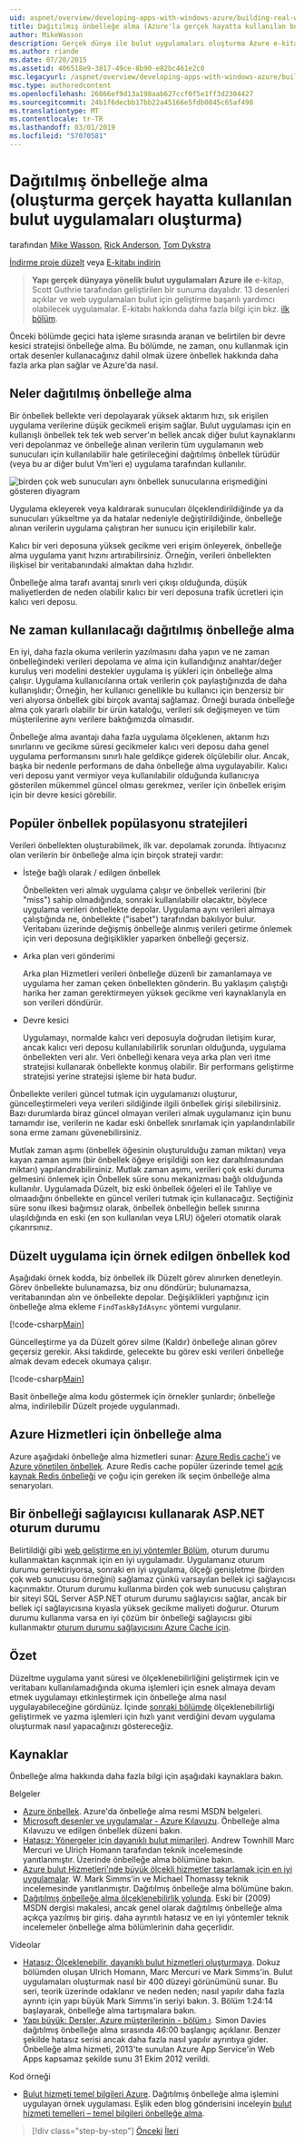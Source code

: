 ```yaml
---
uid: aspnet/overview/developing-apps-with-windows-azure/building-real-world-cloud-apps-with-windows-azure/distributed-caching
title: Dağıtılmış önbelleğe alma (Azure'la gerçek hayatta kullanılan bulut uygulamaları oluşturma) | Microsoft Docs
author: MikeWasson
description: Gerçek dünya ile bulut uygulamaları oluşturma Azure e-kitap Scott Guthrie tarafından geliştirilen bir sunuma dayalıdır. Bu, 13 desenler ve kendisi için uygulamalar açıklanmaktadır...
ms.author: riande
ms.date: 07/20/2015
ms.assetid: 406518e9-3817-49ce-8b90-e82bc461e2c0
msc.legacyurl: /aspnet/overview/developing-apps-with-windows-azure/building-real-world-cloud-apps-with-windows-azure/distributed-caching
msc.type: authoredcontent
ms.openlocfilehash: 26866ef9d13a198aab627ccf0f5e1ff3d2304427
ms.sourcegitcommit: 24b1f6decbb17bb22a45166e5fdb0845c65af498
ms.translationtype: MT
ms.contentlocale: tr-TR
ms.lasthandoff: 03/01/2019
ms.locfileid: "57070581"
---
```

<a name="distributed-caching-building-real-world-cloud-apps-with-azure"></a>Dağıtılmış önbelleğe alma (oluşturma gerçek hayatta kullanılan bulut uygulamaları oluşturma)
====================
tarafından [Mike Wasson](https://github.com/MikeWasson), [Rick Anderson]((https://twitter.com/RickAndMSFT)), [Tom Dykstra](https://github.com/tdykstra)

[İndirme proje düzelt](http://code.msdn.microsoft.com/Fix-It-app-for-Building-cdd80df4) veya [E-kitabı indirin](http://blogs.msdn.com/b/microsoft_press/archive/2014/07/23/free-ebook-building-cloud-apps-with-microsoft-azure.aspx)

> **Yapı gerçek dünyaya yönelik bulut uygulamaları Azure ile** e-kitap, Scott Guthrie tarafından geliştirilen bir sunuma dayalıdır. 13 desenleri açıklar ve web uygulamaları bulut için geliştirme başarılı yardımcı olabilecek uygulamalar. E-kitabı hakkında daha fazla bilgi için bkz. [ilk bölüm](introduction.md).


Önceki bölümde geçici hata işleme sırasında aranan ve belirtilen bir devre kesici stratejisi önbelleğe alma. Bu bölümde, ne zaman, onu kullanmak için ortak desenler kullanacağınız dahil olmak üzere önbellek hakkında daha fazla arka plan sağlar ve Azure'da nasıl.

## <a name="what-is-distributed-caching"></a>Neler dağıtılmış önbelleğe alma

Bir önbellek bellekte veri depolayarak yüksek aktarım hızı, sık erişilen uygulama verilerine düşük gecikmeli erişim sağlar. Bulut uygulaması için en kullanışlı önbellek tek tek web server'ın bellek ancak diğer bulut kaynaklarını veri depolanmaz ve önbelleğe alınan verilerin tüm uygulamanın web sunucuları için kullanılabilir hale getirileceğini dağıtılmış önbellek türüdür (veya bu ar diğer bulut Vm'leri e) uygulama tarafından kullanılır.

![birden çok web sunucuları aynı önbellek sunucularına erişmediğini gösteren diyagram](distributed-caching/_static/image1.png)

Uygulama ekleyerek veya kaldırarak sunucuları ölçeklendirildiğinde ya da sunucuları yükseltme ya da hatalar nedeniyle değiştirildiğinde, önbelleğe alınan verilerin uygulama çalıştıran her sunucu için erişilebilir kalır.

Kalıcı bir veri deposuna yüksek gecikme veri erişim önleyerek, önbelleğe alma uygulama yanıt hızını artırabilirsiniz. Örneğin, verileri önbellekten ilişkisel bir veritabanındaki almaktan daha hızlıdır.

Önbelleğe alma tarafı avantaj sınırlı veri çıkışı olduğunda, düşük maliyetlerden de neden olabilir kalıcı bir veri deposuna trafik ücretleri için kalıcı veri deposu.

## <a name="when-to-use-distributed-caching"></a>Ne zaman kullanılacağı dağıtılmış önbelleğe alma

En iyi, daha fazla okuma verilerin yazılmasını daha yapın ve ne zaman önbelleğindeki verileri depolama ve alma için kullandığınız anahtar/değer kuruluş veri modelini destekler uygulama iş yükleri için önbelleğe alma çalışır. Uygulama kullanıcılarına ortak verilerin çok paylaştığınızda de daha kullanışlıdır; Örneğin, her kullanıcı genellikle bu kullanıcı için benzersiz bir veri alıyorsa önbellek gibi birçok avantaj sağlamaz. Örneği burada önbelleğe alma çok yararlı olabilir bir ürün kataloğu, verileri sık değişmeyen ve tüm müşterilerine aynı verilere baktığımızda olmasıdır.

Önbelleğe alma avantajı daha fazla uygulama ölçeklenen, aktarım hızı sınırlarını ve gecikme süresi gecikmeler kalıcı veri deposu daha genel uygulama performansını sınırlı hale geldikçe giderek ölçülebilir olur. Ancak, başka bir nedenle performans de daha önbelleğe alma uygulayabilir. Kalıcı veri deposu yanıt vermiyor veya kullanılabilir olduğunda kullanıcıya gösterilen mükemmel güncel olması gerekmez, veriler için önbellek erişim için bir devre kesici görebilir.

## <a name="popular-cache-population-strategies"></a>Popüler önbellek popülasyonu stratejileri

Verileri önbellekten oluşturabilmek, ilk var. depolamak zorunda. İhtiyacınız olan verilerin bir önbelleğe alma için birçok strateji vardır:

- İsteğe bağlı olarak / edilgen önbellek

    Önbellekten veri almak uygulama çalışır ve önbellek verilerini (bir "miss") sahip olmadığında, sonraki kullanılabilir olacaktır, böylece uygulama verileri önbellekte depolar. Uygulama aynı verileri almaya çalıştığında ne, önbellekte ("isabet") tarafından bakılıyor bulur. Veritabanı üzerinde değişmiş önbelleğe alınmış verileri getirme önlemek için veri deposuna değişiklikler yaparken önbelleği geçersiz.
- Arka plan veri gönderimi

    Arka plan Hizmetleri verileri önbelleğe düzenli bir zamanlamaya ve uygulama her zaman çeken önbellekten gönderin. Bu yaklaşım çalıştığı harika her zaman gerektirmeyen yüksek gecikme veri kaynaklarıyla en son verileri döndürür.
- Devre kesici

    Uygulamayı, normalde kalıcı veri deposuyla doğrudan iletişim kurar, ancak kalıcı veri deposu kullanılabilirlik sorunları olduğunda, uygulama önbellekten veri alır. Veri önbelleği kenara veya arka plan veri itme stratejisi kullanarak önbellekte konmuş olabilir. Bir performans geliştirme stratejisi yerine stratejisi işleme bir hata budur.

Önbellekte verileri güncel tutmak için uygulamanızı oluşturur, güncelleştirmeleri veya verileri sildiğinde ilgili önbellek girişi silebilirsiniz. Bazı durumlarda biraz güncel olmayan verileri almak uygulamanız için bunu tamamdır ise, verilerin ne kadar eski önbellek sınırlamak için yapılandırılabilir sona erme zamanı güvenebilirsiniz.

Mutlak zaman aşımı (önbellek öğesinin oluşturulduğu zaman miktarı) veya kayan zaman aşımı (bir önbellek öğeye erişildiği son kez daraltılmasından miktarı) yapılandırabilirsiniz. Mutlak zaman aşımı, verileri çok eski duruma gelmesini önlemek için Önbellek süre sonu mekanizması bağlı olduğunda kullanılır. Uygulamada Düzelt, biz eski önbellek öğeleri el ile Tahliye ve olmaadığını önbellekte en güncel verileri tutmak için kullanacağız. Seçtiğiniz süre sonu ilkesi bağımsız olarak, önbellek önbelleğin bellek sınırına ulaşıldığında en eski (en son kullanılan veya LRU) öğeleri otomatik olarak çıkarırsınız.

## <a name="sample-cache-aside-code-for-fix-it-app"></a>Düzelt uygulama için örnek edilgen önbellek kod

Aşağıdaki örnek kodda, biz önbellek ilk Düzelt görev alınırken denetleyin. Görev önbellekte bulunamazsa, biz onu döndürür; bulunamazsa, veritabanından alın ve önbellekte depolar. Değişiklikleri yaptığınız için önbelleğe alma ekleme `FindTaskByIdAsync` yöntemi vurgulanır.

[!code-csharp[Main](distributed-caching/samples/sample1.cs?highlight=5,9-11,13-15,19)]

Güncelleştirme ya da Düzelt görev silme (Kaldır) önbelleğe alınan görev geçersiz gerekir. Aksi takdirde, gelecekte bu görev eski verileri önbelleğe almak devam edecek okumaya çalışır.

[!code-csharp[Main](distributed-caching/samples/sample2.cs?highlight=7)]

Basit önbelleğe alma kodu göstermek için örnekler şunlardır; önbelleğe alma, indirilebilir Düzelt projede uygulanmadı.

## <a name="azure-caching-services"></a>Azure Hizmetleri için önbelleğe alma

Azure aşağıdaki önbelleğe alma hizmetleri sunar: [Azure Redis cache'i](https://msdn.microsoft.com/library/dn690523.aspx) ve [Azure yönetilen önbellek](https://msdn.microsoft.com/library/dn386094.aspx). Azure Redis cache popüler üzerinde temel [açık kaynak Redis önbelleği](http://redis.io/) ve çoğu için gereken ilk seçim önbelleğe alma senaryoları.

<a id="sessionstate"></a>
## <a name="aspnet-session-state-using-a-cache-provider"></a>Bir önbelleği sağlayıcısı kullanarak ASP.NET oturum durumu

Belirtildiği gibi [web geliştirme en iyi yöntemler Bölüm](web-development-best-practices.md), oturum durumu kullanmaktan kaçınmak için en iyi uygulamadır. Uygulamanız oturum durumu gerektiriyorsa, sonraki en iyi uygulama, ölçeği genişletme (birden çok web sunucusu örneğini) sağlamaz çünkü varsayılan bellek içi sağlayıcısı kaçınmaktır. Oturum durumu kullanma birden çok web sunucusu çalıştıran bir siteyi SQL Server ASP.NET oturum durumu sağlayıcısı sağlar, ancak bir bellek içi sağlayıcısına kıyasla yüksek gecikme maliyeti doğurur. Oturum durumu kullanma varsa en iyi çözüm bir önbelleği sağlayıcısı gibi kullanmaktır [oturum durumu sağlayıcısını Azure Cache için](https://msdn.microsoft.com/library/windowsazure/gg185668.aspx).

## <a name="summary"></a>Özet

Düzeltme uygulama yanıt süresi ve ölçeklenebilirliğini geliştirmek için ve veritabanı kullanılamadığında okuma işlemleri için esnek almaya devam etmek uygulamayı etkinleştirmek için önbelleğe alma nasıl uygulayabileceğine gördünüz. İçinde [sonraki bölümde](queue-centric-work-pattern.md) ölçeklenebilirliği geliştirmek ve yazma işlemleri için hızlı yanıt verdiğini devam uygulama oluşturmak nasıl yapacağınızı göstereceğiz.

## <a name="resources"></a>Kaynaklar

Önbelleğe alma hakkında daha fazla bilgi için aşağıdaki kaynaklara bakın.

Belgeler

- [Azure önbellek](https://msdn.microsoft.com/library/gg278356.aspx). Azure'da önbelleğe alma resmi MSDN belgeleri.
- [Microsoft desenler ve uygulamalar - Azure Kılavuzu](https://msdn.microsoft.com/library/dn568099.aspx). Önbelleğe alma Kılavuzu ve edilgen önbellek düzeni bakın.
- [Hatasız: Yönergeler için dayanıklı bulut mimarileri](https://msdn.microsoft.com/library/windowsazure/jj853352.aspx). Andrew Townhill Marc Mercuri ve Ulrich Homann tarafından teknik incelemesinde yanıtlanmıştır. Üzerinde önbelleğe alma bölümüne bakın.
- [Azure bulut Hizmetleri'nde büyük ölçekli hizmetler tasarlamak için en iyi uygulamalar](https://msdn.microsoft.com/library/windowsazure/jj717232.aspx). W. Mark Simms'in ve Michael Thomassy teknik incelemesinde yanıtlanmıştır. Dağıtılmış önbelleğe alma bölümüne bakın.
- [Dağıtılmış önbelleğe alma ölçeklenebilirlik yolunda](https://msdn.microsoft.com/magazine/dd942840.aspx). Eski bir (2009) MSDN dergisi makalesi, ancak genel olarak dağıtılmış önbelleğe alma açıkça yazılmış bir giriş. daha ayrıntılı hatasız ve en iyi yöntemler teknik incelemeler önbelleğe alma bölümlerinin daha geçerlidir.

Videolar

- [Hatasız: Ölçeklenebilir, dayanıklı bulut hizmetleri oluşturmaya](https://channel9.msdn.com/Series/FailSafe). Dokuz bölümden oluşan Ulrich Homann, Marc Mercuri ve Mark Simms'in. Bulut uygulamaları oluşturmak nasıl bir 400 düzeyi görünümünü sunar. Bu seri, teorik üzerinde odaklanır ve neden neden; nasıl yapılır daha fazla ayrıntı için yapı büyük Mark Simms'in seriyi bakın. 3. Bölüm 1:24:14 başlayarak, önbelleğe alma tartışmalara bakın.
- [Yapı büyük: Dersler, Azure müşterilerinin - bölüm ı](https://channel9.msdn.com/Events/Build/2012/3-029). Simon Davies dağıtılmış önbelleğe alma sırasında 46:00 başlangıç açıklanır. Benzer şekilde hatasız serisi ancak daha fazla nasıl yapılır ayrıntıya gider. Önbelleğe alma hizmeti, 2013'te sunulan Azure App Service'in Web Apps kapsamaz şekilde sunu 31 Ekim 2012 verildi.

Kod örneği

- [Bulut hizmeti temel bilgileri Azure](https://code.msdn.microsoft.com/Cloud-Service-Fundamentals-4ca72649). Dağıtılmış önbelleğe alma işlemini uygulayan örnek uygulaması. Eşlik eden blog gönderisini inceleyin [bulut hizmeti temelleri – temel bilgileri önbelleğe alma](https://blogs.msdn.com/b/windowsazure/archive/2013/10/03/cloud-service-fundamentals-caching-basics.aspx).

> [!div class="step-by-step"]
> [Önceki](transient-fault-handling.md)
> [İleri](queue-centric-work-pattern.md)
